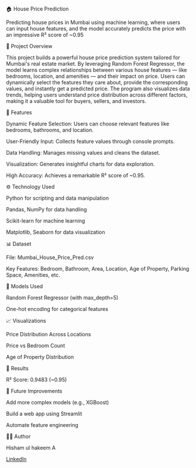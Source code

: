 🏠 House Price Prediction

Predicting house prices in Mumbai using machine learning, where users can input house features, and the model accurately predicts the price with an impressive R² score of ~0.95

📂 Project Overview

This project builds a powerful house price prediction system tailored for Mumbai's real estate market. By leveraging Random Forest Regressor, the model learns complex relationships between various house features — like bedrooms, location, and amenities — and their impact on price. Users can dynamically select the features they care about, provide the corresponding values, and instantly get a predicted price. The program also visualizes data trends, helping users understand price distribution across different factors, making it a valuable tool for buyers, sellers, and investors.

🚀 Features

Dynamic Feature Selection: Users can choose relevant features like bedrooms, bathrooms, and location.

User-Friendly Input: Collects feature values through console prompts.

Data Handling: Manages missing values and cleans the dataset.

Visualization: Generates insightful charts for data exploration.

High Accuracy: Achieves a remarkable R² score of ~0.95.

⚙️ Technology Used

Python for scripting and data manipulation

Pandas, NumPy for data handling

Scikit-learn for machine learning

Matplotlib, Seaborn for data visualization

📊 Dataset

File: Mumbai_House_Price_Pred.csv

Key Features: Bedroom, Bathroom, Area, Location, Age of Property, Parking Space, Amenities, etc.

🧠 Models Used

Random Forest Regressor (with max_depth=5)

One-hot encoding for categorical features

📈 Visualizations

Price Distribution Across Locations

Price vs Bedroom Count

Age of Property Distribution

🧾 Results

R² Score: 0.9483 (~0.95)

🚀 Future Improvements

Add more complex models (e.g., XGBoost)

Build a web app using Streamlit

Automate feature engineering

🧑‍💻 Author

Hisham ul hakeem A

[LinkedIn](https://linkedin.com/in/hishamhakeem) 